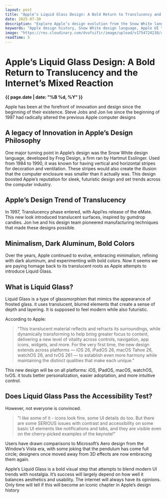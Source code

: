 ```yaml
---
layout: post
title: "Apple’s Liquid Glass Design: A Bold Return to Translucency and the Internet’s Mixed Reaction"
date: 2025-07-30
description: "Explore Apple’s design evolution from the Snow White language to the new Liquid Glass UI. Discover how innovation and nostalgia shape Apple’s modern aesthetic."
keywords: "Apple design history, Snow White design language, Apple UI trends, Liquid Glass Apple, glassmorphism design, Apple translucent design, Jon Ive design, Apple macOS design, iOS design trends, Apple innovation, modern UI design, Apple product design evolution, Apple accessibility design, Apple UI accessibility, tech design trends"
image: "https://res.cloudinary.com/dvufsifir/image/upload/v1754724238/apples-liquid-glass_q4rujj.webp"
readTime: 5
---
```

# Apple’s Liquid Glass Design: A Bold Return to Translucency and the Internet’s Mixed Reaction
**{{ page.date | date: "%B %d, %Y" }}**

Apple has been at the forefront of innovation and design since the beginning of their existence. Steve Jobs and Jon Ive since the beginning of 1997 had radically altered the previous Apple computer designs

## A legacy of Innovation in Apple’s Design Philosophy

One major turning point in Apple’s design was the Snow White design language, developed by Frog Design, a firm ran by Hartmut Esslinger. Used from 1984 to 1990, it was known for having vertical and horizontal stripes for decoration and ventilation. These stripes would also create the illusion that the computer enclosure was smaller than it actually was. This design boosted Apple’s reputation for sleek, futuristic design and set trends across the computer industry.

## Apple’s Design Trend of Translucency

In 1997, Translucency phase entered, with Appl’es release of the eMate. This new look introduced translucent surfaces, inspired by gumdrop candies. Jon Ive and his design team pioneered manufacturing techniques that made these designs possible.

## Minimalism, Dark Aluminum, Bold Colors

Over the years, Apple continued to evolve, embracing minimalism, refining with dark aluminum, and experimenting with bold colors. Now it seems we are paying homage back to its translucent roots as Apple attempts to introduce Liquid Glass.

## What is Liquid Glass?

Liquid Glass is a type of glassmorphism that mimics the appearance of frosted glass. it uses translucent, blurred elements that create a sense of depth and layering. It is supposed to feel modern while also futuristic.

According to Apple:

> “This translucent material reflects and refracts its surroundings, while dynamically transforming to help bring greater focus to content, delivering a new level of vitality across controls, navigation, app icons, widgets, and more. For the very first time, the new design extends across platforms — iOS 26, iPadOS 26, macOS Tahoe 26, watchOS 26, and tvOS 261 — to establish even more harmony while maintaining the distinct qualities that make each unique.”

This new design will be on all platforms: iOS, IPadOS, macOS, watchOS, tvOS. it touts better personalization, easier adoptation, and more intuitive control.

## Does Liquid Glass Pass the Accessibility Test?

However, not everyone is convinced.

> ”I like some of it - icons look fine, some UI details do too. But there are some SERIOUS issues with contrast and accessibility on some basic UI elements like notifications and tabs, and they are visible even on the cherry-picked examples of the keynote!”

Users have drawn comparisons to Microsoft’s Aero design from the Window’s Vista era, with some joking that the pendulum has come full circle; designers once moved away from 3D effects are now embracing them again.

Apple’s Liquid Glass is a bold visual step that attempts to blend modern UI trends with nostalgia. It’s success will largely depend on how well it balances aesthetics and usability. The internet will always have its opinions. Only time will tell if this will become an iconic chapter in Apple’s design history
